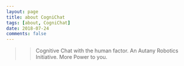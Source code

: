 ```yaml
---
layout: page
title: about CogniChat
tags: [about, CogniChat]
date: 2018-07-24
comments: false
---
```

    
>> Cognitive Chat with the human factor. An Autany Robotics Initiative. More Power to you.

